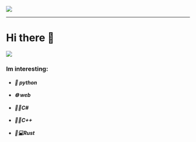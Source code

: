 <img src=https://i.imgur.com/GoZKP1Z.gif>

<hr>

<h1>
    Hi there 👋
</h1>

<img src=https://raw.githubusercontent.com/gist/Prince-Shivaram/3ace2c813ca49546f3f5f20cd03a2d3e/raw/6058e76860d16ee29df949da3166b3653959318f/hello.gif>

<h3>
    Im interesting:
</h3>

<h5>
    <ul>
        <li> 🐍 python </li>
        <br>
        <li> 🌐 web </li>
        <br>
        <li> 👨‍💻C# </li>
        <br>
        <li> 👨‍💻C++ </li>
        <br>
        <li> 🦀💻Rust </li>
    </ul>
</h5>
